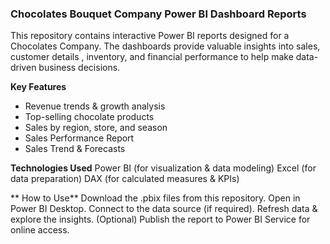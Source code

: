 ### Chocolates Bouquet Company Power BI Dashboard Reports
This repository contains interactive Power BI reports designed for a Chocolates Company. The dashboards provide valuable insights into sales, customer details , inventory, and financial performance to help make data-driven business decisions.

**Key Features**
- Revenue trends & growth analysis
- Top-selling chocolate products
- Sales by region, store, and season
- Sales Performance Report
- Sales Trend & Forecasts

**Technologies Used**
Power BI (for visualization & data modeling)
Excel (for data preparation)
DAX (for calculated measures & KPIs)

** How to Use** 
Download the .pbix files from this repository. 
Open in Power BI Desktop. 
Connect to the data source (if required). 
Refresh data & explore the insights. 
(Optional) Publish the report to Power BI Service for online access.
